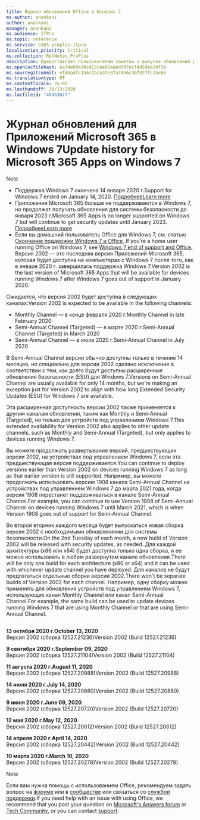 ```yaml
---
title: Журнал обновлений Office в Windows 7
ms.author: anankani
author: anankani
manager: anankani
ms.audience: ITPro
ms.topic: reference
ms.service: o365-proplus-itpro
localization_priority: Critical
ms.collection: RelNotes_ProPlus
description: Предоставляет пользователям заметки о выпуске обновлений для Приложений Microsoft 365 в Windows 7
ms.openlocfilehash: 6a74e09a38c412cae85aabd097ecf4d59eb24f39
ms.sourcegitcommit: ef46a4fc154c7bca37e37a7456c36f92ffc15ebb
ms.translationtype: HT
ms.contentlocale: ru-RU
ms.lasthandoff: 10/13/2020
ms.locfileid: "48453077"
---
```

# <a name="update-history-for-microsoft-365-apps-on-windows-7"></a><span data-ttu-id="d196f-103">Журнал обновлений для Приложений Microsoft 365 в Windows 7</span><span class="sxs-lookup"><span data-stu-id="d196f-103">Update history for Microsoft 365 Apps on Windows 7</span></span> 

 > [!NOTE]
>
>- <span data-ttu-id="d196f-104">Поддержка Windows 7 окончена 14 января 2020 г.</span><span class="sxs-lookup"><span data-stu-id="d196f-104">Support for Windows 7 ended on January 14, 2020.</span></span> [<span data-ttu-id="d196f-105">Подробнее</span><span class="sxs-lookup"><span data-stu-id="d196f-105">Learn more</span></span>](https://www.microsoft.com/microsoft-365/windows/end-of-windows-7-support?rtc=1)
>- <span data-ttu-id="d196f-106">Приложения Microsoft 365 больше не поддерживаются в Windows 7, но продолжат получать обновления для системы безопасности до января 2023 г.</span><span class="sxs-lookup"><span data-stu-id="d196f-106">Microsoft 365 Apps is no longer supported on Windows 7 but will continue to get security updates until January 2023.</span></span> [<span data-ttu-id="d196f-107">Подробнее</span><span class="sxs-lookup"><span data-stu-id="d196f-107">Learn more</span></span>](https://docs.microsoft.com/DeployOffice/windows-7-support)
>- <span data-ttu-id="d196f-108">Если вы домашний пользователь Office для Windows 7, см. статью [Окончание поддержки Windows 7 и Office ](https://support.office.com/en-us/article/windows-7-end-of-support-and-office-78f20fab-b57b-44d7-8368-06a8493f3cb9?ui=en-US&rs=en-US&ad=US).</span><span class="sxs-lookup"><span data-stu-id="d196f-108">If you’re a home user running Office on Windows 7, see [Windows 7 end of support and Office.](https://support.office.com/en-us/article/windows-7-end-of-support-and-office-78f20fab-b57b-44d7-8368-06a8493f3cb9?ui=en-US&rs=en-US&ad=US)</span></span>
<span data-ttu-id="d196f-109">Версия 2002 — это последняя версия Приложений Microsoft 365, которая будет доступна на компьютерах с Windows 7 после того, как в январе 2020 г. завершилась поддержка Windows 7.</span><span class="sxs-lookup"><span data-stu-id="d196f-109">Version 2002 is the last version of Microsoft 365 Apps that will be available for devices running Windows 7 after Windows 7 goes out of support in January 2020.</span></span>  

<span data-ttu-id="d196f-110">Ожидается, что версия 2002 будет доступна в следующих каналах:</span><span class="sxs-lookup"><span data-stu-id="d196f-110">Version 2002 is expected to be available in the following channels:</span></span>
- <span data-ttu-id="d196f-111">Monthly Channel — в конце февраля 2020 г.</span><span class="sxs-lookup"><span data-stu-id="d196f-111">Monthly Channel in late February 2020</span></span>
- <span data-ttu-id="d196f-112">Semi-Annual Channel (Targeted) — в марте 2020 г.</span><span class="sxs-lookup"><span data-stu-id="d196f-112">Semi-Annual Channel (Targeted) in March 2020</span></span>
- <span data-ttu-id="d196f-113">Semi-Annual Channel — в июле 2020 г.</span><span class="sxs-lookup"><span data-stu-id="d196f-113">Semi-Annual Channel in July 2020</span></span>

<span data-ttu-id="d196f-114">В Semi-Annual Channel версии обычно доступны только в течение 14 месяцев, но специально для версии 2002 сделано исключение в соответствии с тем, как долго будут доступны расширенные обновления безопасности (ESU) для Windows 7.</span><span class="sxs-lookup"><span data-stu-id="d196f-114">Versions on Semi-Annual Channel are usually available for only 14 months, but we're making an exception just for Version 2002 to align with how long Extended Security Updates (ESU) for Windows 7 are available.</span></span>

<span data-ttu-id="d196f-115">Эта расширенная доступность версии 2002 также применяется к другим каналам обновления, таким как Monthly и Semi-Annual (Targeted), но только для устройств под управлением Windows 7.</span><span class="sxs-lookup"><span data-stu-id="d196f-115">This extended availability for Version 2002 also applies to other update channels, such as Monthly and Semi-Annual (Targeted), but only applies to devices running Windows 7.</span></span>

<span data-ttu-id="d196f-116">Вы можете продолжать развертывание версий, предшествующих версии 2002, на устройствах под управлением Windows 7, если эта предшествующая версия поддерживается.</span><span class="sxs-lookup"><span data-stu-id="d196f-116">You can continue to deploy versions earlier than Version 2002 on devices running Windows 7 as long as that earlier version is still supported.</span></span> <span data-ttu-id="d196f-117">Например, вы можете продолжать использовать версию 1908 канала Semi-Annual Channel на устройствах под управлением Windows 7 до марта 2021 года, когда версия 1908 перестанет поддерживаться в канале Semi-Annual Channel.</span><span class="sxs-lookup"><span data-stu-id="d196f-117">For example, you can continue to use Version 1908 of Semi-Annual Channel on devices running Windows 7 until March 2021, which is when Version 1908 goes out of support for Semi-Annual Channel.</span></span>

<span data-ttu-id="d196f-118">Во второй вторник каждого месяца будет выпускаться новая сборка версии 2002 с необходимыми обновлениями для системы безопасности.</span><span class="sxs-lookup"><span data-stu-id="d196f-118">On the 2nd Tuesday of each month, a new build of Version 2002 will be released with security updates, as needed.</span></span> <span data-ttu-id="d196f-119">Для каждой архитектуры (x86 или x64) будет доступна только одна сборка, и ее можно использовать в любом развернутом канале обновления.</span><span class="sxs-lookup"><span data-stu-id="d196f-119">There will be only one build for each architecture (x86 or x64) and it can be used with whichever update channel you have deployed.</span></span> <span data-ttu-id="d196f-120">Для каналов не будут предлагаться отдельные сборки версии 2002.</span><span class="sxs-lookup"><span data-stu-id="d196f-120">There won't be separate builds of Version 2002 for each channel.</span></span> <span data-ttu-id="d196f-121">Например, одну сборку можно применять для обновления устройств под управлением Windows 7, использующих канал Monthly Channel или канал Semi-Annual Channel.</span><span class="sxs-lookup"><span data-stu-id="d196f-121">For example, the same build can be used to update devices running Windows 7 that are using Monthly Channel or that are using Semi-Annual Channel.</span></span>

##

[//]: # (НЕ УДАЛЯТЬ)

<span data-ttu-id="d196f-123">**13 октября 2020 г.**</span><span class="sxs-lookup"><span data-stu-id="d196f-123">**October 13, 2020**</span></span><br/>
<span data-ttu-id="d196f-124">Версия 2002 (сборка 12527.21236)</span><span class="sxs-lookup"><span data-stu-id="d196f-124">Version 2002 (Build 12527.21236)</span></span><br/>

<span data-ttu-id="d196f-125">**9 сентября 2020 г.**</span><span class="sxs-lookup"><span data-stu-id="d196f-125">**September 09, 2020**</span></span><br/>
<span data-ttu-id="d196f-126">Версия 2002 (сборка 12527.21104)</span><span class="sxs-lookup"><span data-stu-id="d196f-126">Version 2002 (Build 12527.21104)</span></span><br/>

<span data-ttu-id="d196f-127">**11 августа 2020 г.**</span><span class="sxs-lookup"><span data-stu-id="d196f-127">**August 11, 2020**</span></span><br/>
<span data-ttu-id="d196f-128">Версия 2002 (сборка 12527.20988)</span><span class="sxs-lookup"><span data-stu-id="d196f-128">Version 2002 (Build 12527.20988)</span></span><br/>

<span data-ttu-id="d196f-129">**14 июля 2020 г.**</span><span class="sxs-lookup"><span data-stu-id="d196f-129">**July 14, 2020**</span></span><br/>
<span data-ttu-id="d196f-130">Версия 2002 (сборка 12527.20880)</span><span class="sxs-lookup"><span data-stu-id="d196f-130">Version 2002 (Build 12527.20880)</span></span><br/>

<span data-ttu-id="d196f-131">**9 июня 2020 г.**</span><span class="sxs-lookup"><span data-stu-id="d196f-131">**June 09, 2020**</span></span><br/>
<span data-ttu-id="d196f-132">Версия 2002 (сборка 12527.20720)</span><span class="sxs-lookup"><span data-stu-id="d196f-132">Version 2002 (Build 12527.20720)</span></span><br/>

<span data-ttu-id="d196f-133">**12 мая 2020 г.**</span><span class="sxs-lookup"><span data-stu-id="d196f-133">**May 12, 2020**</span></span><br/>
<span data-ttu-id="d196f-134">Версия 2002 (сборка 12527.20612)</span><span class="sxs-lookup"><span data-stu-id="d196f-134">Version 2002 (Build 12527.20612)</span></span><br/>

<span data-ttu-id="d196f-135">**14 апреля 2020 г.**</span><span class="sxs-lookup"><span data-stu-id="d196f-135">**April 14, 2020**</span></span><br/>
<span data-ttu-id="d196f-136">Версия 2002 (сборка 12527.20442)</span><span class="sxs-lookup"><span data-stu-id="d196f-136">Version 2002 (Build 12527.20442)</span></span><br/>

<span data-ttu-id="d196f-137">**10 марта 2020 г.**</span><span class="sxs-lookup"><span data-stu-id="d196f-137">**March 10, 2020**</span></span><br/>
<span data-ttu-id="d196f-138">Версия 2002 (сборка 12527.20278)</span><span class="sxs-lookup"><span data-stu-id="d196f-138">Version 2002 (Build 12527.20278)</span></span><br/>




> [!NOTE]
> <span data-ttu-id="d196f-139">Если вам нужна помощь с использованием Office, рекомендуем задать вопрос на [форуме](https://answers.microsoft.com/) или в [сообществе](https://techcommunity.microsoft.com/) или связаться со [службой поддержки](https://support.microsoft.com/contactus).</span><span class="sxs-lookup"><span data-stu-id="d196f-139">If you need help with an issue with using Office, we recommend that you post your question on [Microsoft's Answers forum](https://answers.microsoft.com/) or [Tech Community](https://techcommunity.microsoft.com/), or you can contact [support](https://support.microsoft.com/contactus).</span></span>

